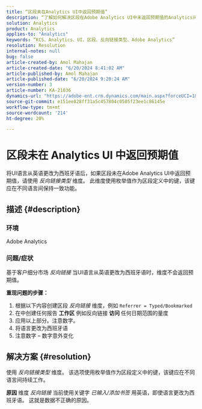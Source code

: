 ```yaml
---
title: “区段未在Analytics UI中返回预期值”
description: “了解如何解决区段在Adobe Analytics UI中未返回预期值的Analytics问题。 使用“反向链接类型\”维度。
solution: Analytics
product: Analytics
applies-to: "Analytics"
keywords: “KCS、Analytics、UI、区段、反向链接类型、Adobe Analytics”
resolution: Resolution
internal-notes: null
bug: false
article-created-by: Amol Mahajan
article-created-date: "6/20/2024 8:41:02 AM"
article-published-by: Amol Mahajan
article-published-date: "6/20/2024 9:20:24 AM"
version-number: 3
article-number: KA-21036
dynamics-url: "https://adobe-ent.crm.dynamics.com/main.aspx?forceUCI=1&pagetype=entityrecord&etn=knowledgearticle&id=5b669ad1-e02e-ef11-840a-000d3a3764e0"
source-git-commit: e151ee828ff31a5c457804c0505f23ee1c86145e
workflow-type: tm+mt
source-wordcount: '214'
ht-degree: 20%

---
```


# 区段未在 Analytics UI 中返回预期值


将UI语言从英语更改为西班牙语后，如果区段未在Adobe Analytics UI中返回预期值，请使用 *反向链接类型* 维度。 此维度使用枚举值作为区段定义中的键，该键应在不同语言间保持一致功能。

## 描述 {#description}


### <b>环境</b>

Adobe Analytics



### <b>问题/症状</b>

基于客户细分市场 *反向链接* 当UI语言从英语更改为西班牙语时，维度不会返回预期值。



<b>重现问题的步骤：</b>

1. 根据以下内容创建区段 *反向链接* 维度，例如 `Referrer = Typed/Bookmarked`
2. 在中创建任何报告 <b>工作区</b> 例如反向链接 <b>访问 </b>任何日期范围的量度
3. 应用以上部分。注意数字。
4.  将语言更改为西班牙语
5. 注意数字 – 数字意外变化



## 解决方案 {#resolution}


使用 *反向链接类型* 维度。 该选项使用枚举值作为区段定义中的键，该键应在不同语言间持续工作。


<b>原因</b>
维度 *反向链接* 当前使用关键字 *已输入/添加书签* 用英语，即使语言更改为西班牙语。 这就是数据不正确的原因。
